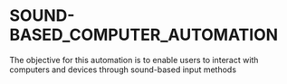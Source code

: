 # SOUND-BASED_COMPUTER_AUTOMATION
The objective for this automation is to enable users to interact with computers and devices through sound-based input methods
